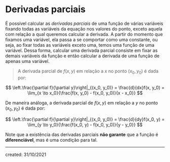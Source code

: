 # Derivadas parciais
É possível calcular as *derivadas parciais* de uma função de várias variáveis fixando todas as variáveis da equação nos valores do ponto, exceto aquela com relação a qual queremos calcular a derivada. A partir do momento que fixamos uma variável, ela passa a se comportar como uma constante, ou seja, ao fixar todas as variáveis exceto uma, temos uma função de uma variável.
Dessa forma, calcular uma derivada parcial consiste em fixar as demais variáveis da função e então calcular a derivada de uma função de apenas uma variável.

> A derivada parcial de $f(x,y)$ em relação a $x$ no ponto $(x_0, y_0)$ é dada por:

$$
  \left.\frac{\partial f}{\partial y}\right|_{(x_0, y_0)} = \frac{d}{dx}f(x, y_0) = \lim_{x \to x_0}{\frac{f(x, y_0) - f(x_0, y_0)}{x - x_0}}
$$

De maneira análoga, a derivada parcial de $f(x,y)$ em relação a $y$ no ponto $(x_0, y_0)$ é dada por:

$$
  \left.\frac{\partial f}{\partial y}\right|_{(x_0, y_0)} = \frac{d}{dy}f(x_0, y) = \lim_{y \to y_0}{\frac{f(x_0, y) - f(x_0, y_0)}{y - y_0}}
$$

Note que a existência das derivadas parciais **não garante** que a função é **diferenciável**, mas é uma condição para tal.

---

created: 31/10/2021
